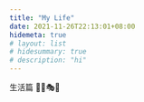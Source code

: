 ```yaml
---
title: "My Life"
date: 2021-11-26T22:13:01+08:00
hidemeta: true
# layout: list
# hidesummary: true
# description: "hi"
---
```

生活篇  🎄🎁🎭🧶